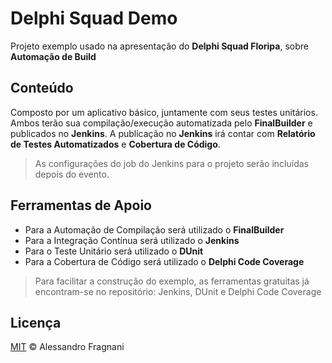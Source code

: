 # Delphi Squad Demo

Projeto exemplo usado na apresentação do **Delphi Squad Floripa**, sobre **Automação de Build**

## Conteúdo

Composto por um aplicativo básico, juntamente com seus testes unitários. Ambos terão sua compilação/execução automatizada pelo **FinalBuilder** e publicados no **Jenkins**. A publicação no **Jenkins** irá contar com **Relatório de Testes Automatizados** e **Cobertura de Código**.

> As configurações do job do Jenkins para o projeto serão incluídas depois do evento.

## Ferramentas de Apoio

* Para a Automação de Compilação será utilizado o **FinalBuilder**
* Para a Integração Contínua será utilizado o **Jenkins**
* Para o Teste Unitário será utilizado o **DUnit**
* Para a Cobertura de Código será utilizado o **Delphi Code Coverage**

> Para facilitar a construção do exemplo, as ferramentas gratuitas já encontram-se no repositório: Jenkins, DUnit e Delphi Code Coverage

## Licença

[MIT](LICENSE.md) &copy; Alessandro Fragnani 
